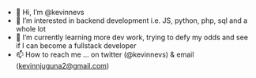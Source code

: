 - 👋 Hi, I’m @kevinnevs
- 👀 I’m interested in backend development i.e. JS, python, php, sql and a  whole lot
- 🌱 I’m currently learning more dev work, trying to defy my odds and see if I can become a fullstack developer
- 📫 How to reach me ... on twitter (@kevinnevs) & email (kevinnjuguna2@gmail.com)


